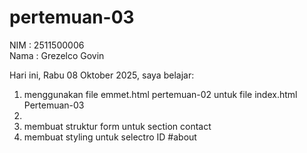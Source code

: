 # pertemuan-03

NIM : 2511500006<br>
Nama : Grezelco Govin

Hari ini, Rabu 08 Oktober 2025, saya belajar: 
<ol>
    <li> menggunakan file emmet.html pertemuan-02 untuk file index.html Pertemuan-03<li>
    <li> membuat struktur form untuk section contact</li>
    <li> membuat styling untuk selectro ID #about</li>
    </ol>